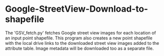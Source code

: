 # Google-StreetView-Download-to-shapefile
The 'GSV_fetch.py' fetches Google street view images for each location of an input point shapefile. This program also creates a new point shapefile with the local drive links to the downloaded street view images added to the attribute table. Image metadata will be downloaded too as a separate file.
